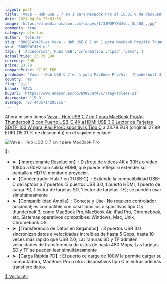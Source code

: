 ```yaml
---
layout: post
title: 'Vava - Hub USB C 7 en 1 para MacBook Pro al 15.01 % de descuento'
date: 2021-04-04 23:03:53
image: 'https://m.media-amazon.com/images/I/31WQFYEWJvL._SL400_.jpg'
comments: true
category: ofertas
author: 'tole.es'
slug: 'B089CWY47K-es Vava - Hub USB C 7 en 1 para MacBook Pro/Air Thunderbolt 3...'
sku: 'B089CWY47K-es'
tags: [ 'Accesorios','Hubs USB','Informática','ipad','vava', ]
actualPrice: 23.79 EUR
currency: EUR
price: 23.79
comparePrice: 27.99 EUR
prodname: 'Vava - Hub USB C 7 en 1 para MacBook Pro/Air  Thunderbolt 3   con Puerto USB-C 4K a HDMI  USB 3.0  Lector de Tarjetas SD/TF  100 W para iPad Pro/Dispositivos Tipo C'
country: 'es'
flag: '🇪🇸'
brand: 'VAVA'
buyurl: 'https://www.amazon.es/dp/B089CWY47K/?tag=tolees-21'
descuento: '15.01'
average: '27.4435714285715'
---
```


Ahora mismo tienes [Vava - Hub USB C 7 en 1 para MacBook Pro/Air  Thunderbolt 3   con Puerto USB-C 4K a HDMI  USB 3.0  Lector de Tarjetas SD/TF  100 W para iPad Pro/Dispositivos Tipo C](https://www.amazon.es/dp/B089CWY47K/?tag=tolees-21) a 23.79 EUR (original: 27.99 EUR) (15.01 %  de descuento) en el siguiente enlace!

[![Vava - Hub USB C 7 en 1 para MacBook Pro](https://m.media-amazon.com/images/I/31WQFYEWJvL._SL400_.jpg)](https://www.amazon.es/dp/B089CWY47K/?tag=tolees-21)

🔎:

- ➤【Impresionante Resolución】: Disfrute de videos 4K a 30Hz o video 1080p a 60Hz con salida HDMI, que puede reflejar o extender su pantalla a HDTV, monitor o proyector.
- ➤【Concentrador Hub 7 en 1 USB-C】: Extiende la compatibilidad USB-C de laptops a 7 puertos (3 puertos USB 3.0, 1 puerto HDMI, 1 puerto de carga PD, 1 lector de tarjetas SD, 1 lector de tarjetas TF); se pueden usar simultáneamente
- ➤【Compatibilidad Amplia】: Conecte y Use- No requiere controlador adicional; es compatible con casi todos los dispositivos tipo C y thunderbolt 3, como MacBook Pro, MacBook Air, iPad Pro, Chromebook, etc. Sistemas operativos compatibles: Windows, Mac, Unix, Chromebook OS.
- ➤【Transferencia de Datos en Segundos】: 3 puertos USB 3.0 sincronizan datos a velocidades increíbles de hasta 5 Gbps, hasta 10 veces más rápido que USB 2.0; Las ranuras SD y TF admiten velocidades de transferencia de datos de hasta 480 Mbps; Las tarjetas SD y TF se pueden leer simultáneamente
- ➤【Carga Rápida PD】: El puerto de carga de 100W le permite cargar su computadora, MacBook Pro u otros dispositivos tipo C mientras además transfiere datos.

[🛒 Visítala!!!](https://www.amazon.es/dp/B089CWY47K/?tag=tolees-21)
